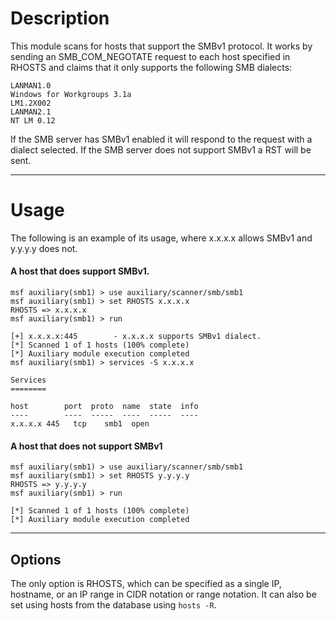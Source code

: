 # Description
This module scans for hosts that support the SMBv1 protocol.  It works by sending an SMB_COM_NEGOTATE request to each host specified in RHOSTS and claims that it only supports the following SMB dialects:
```PC NETWORK PROGRAM 1.0
LANMAN1.0
Windows for Workgroups 3.1a
LM1.2X002
LANMAN2.1
NT LM 0.12
```
If the SMB server has SMBv1 enabled it will respond to the request with a dialect selected.
If the SMB server does not support SMBv1 a RST will be sent.

___
# Usage

The following is an example of its usage, where x.x.x.x allows SMBv1 and y.y.y.y does not.

#### A host that does support SMBv1.

```
msf auxiliary(smb1) > use auxiliary/scanner/smb/smb1
msf auxiliary(smb1) > set RHOSTS x.x.x.x
RHOSTS => x.x.x.x
msf auxiliary(smb1) > run

[+] x.x.x.x:445        - x.x.x.x supports SMBv1 dialect.
[*] Scanned 1 of 1 hosts (100% complete)
[*] Auxiliary module execution completed
msf auxiliary(smb1) > services -S x.x.x.x

Services
========

host        port  proto  name  state  info
----        ----  -----  ----  -----  ----
x.x.x.x 445   tcp    smb1  open
```

#### A host that does not support SMBv1

```
msf auxiliary(smb1) > use auxiliary/scanner/smb/smb1
msf auxiliary(smb1) > set RHOSTS y.y.y.y
RHOSTS => y.y.y.y
msf auxiliary(smb1) > run

[*] Scanned 1 of 1 hosts (100% complete)
[*] Auxiliary module execution completed
```
___


## Options

The only option is RHOSTS, which can be specified as a single IP, hostname, or an IP range in CIDR notation or range notation.  It can also be set using hosts from the database using ```hosts -R```.